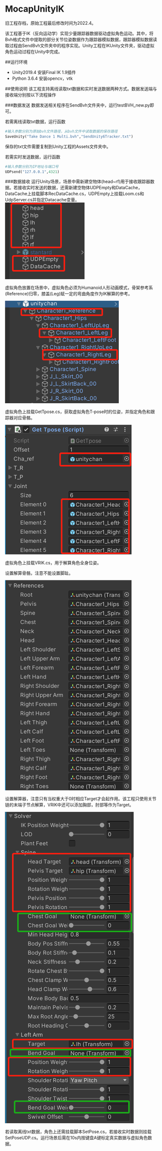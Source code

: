 # MocapUnityIK
旧工程存档，原始工程最后修改时间为2022.4。

该工程基于IK（反向运动学）实现少量跟踪器数据驱动虚拟角色运动。其中，将Bvh格式文件中提取的部分关节位姿数据作为跟踪器模拟数据，跟踪器模拟数据读取过程由SendBvh文件夹中的程序实现。Unity工程在IKUnity文件夹，驱动虚拟角色运动过程在Unity中完成。

##运行环境
* Unity2019.4
  安装Final IK 1.9插件
* Python 3.6.4
  安装opencv，vtk

##使用说明
该工程支持离线读取txt数据和实时发送数据两种方式。数据发送端与接收端分别按以下流程操作

###数据发送
数据发送相关程序在SendBvh文件夹中，运行testBVH_new.py即可。

若需离线读取txt数据，运行函数
```python
#输入参数分别为原始bvh文件路径，从bvh文件中读取数据的保存路径
SaveUnity("Take Dance 1 Multi.bvh","SendUnity6Tracker.txt")
```
保存的txt文件需要复制到Unity工程的Assets文件夹中。

若需实时发送数据，运行函数
```python
#输入参数分别为IP地址与端口号
UDPsend("127.0.0.1",4321)
```
###数据接收
运行Unity场景，场景中需新建空物体(head~rf)用于接收跟踪器数据。若接收实时发送的数据，还需新建空物体UDPEmpty和DataCache，DataCache上挂载脚本RecDataCache.cs，UDPEmpty上挂载Loom.cs和UdpServer.cs并指定Datacache变量。
![text](Screenshots/img1.png)

虚拟角色放置在场景中，虚拟角色必须为Humanoid人形动画模式，骨架参考系(Reference)归零，膝盖(Leg)赋一定的弯曲角度作为IK解算的参考。

![text](Screenshots/img2.png)

虚拟角色上挂载GetTpose.cs，获取虚拟角色T-pose时的位姿，并指定角色和跟踪器对应骨骼。

![text](Screenshots/img3.png)

虚拟角色上挂载VRIK.cs，用于解算角色全身位姿。

设置解算骨骼，注意不能设置脚趾。

![text](Screenshots/img4.png)

设置解算器，注意只有当权重大于0时相应Target才会起作用。该工程只使用关节链的末端子节点解算，VRIK中还可以添加胸部，肘部等作为Target。

![text](Screenshots/img5.png)

若读取离线txt数据，角色上还需挂载脚本SetPose.cs，若接收实时数据则挂载SetPoseUDP.cs。运行场景后需在10s内按键盘A键标定真实数据与虚拟角色数据。
